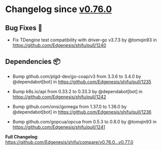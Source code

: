 # Changelog since [v0.76.0](https://github.com/Edgenesis/shifu/releases/tag/v0.76.0)

## Bug Fixes 🐛

- Fix TDengine test compatibility with driver-go v3.7.3 by @tomqin93 in https://github.com/Edgenesis/shifu/pull/1240

## Dependencies 📦

- Bump github.com/plgd-dev/go-coap/v3 from 3.3.6 to 3.4.0 by @dependabot[bot] in https://github.com/Edgenesis/shifu/pull/1235

- Bump k8s.io/api from 0.33.2 to 0.33.3 by @dependabot[bot] in https://github.com/Edgenesis/shifu/pull/1242

- Bump github.com/onsi/gomega from 1.37.0 to 1.38.0 by @dependabot[bot] in https://github.com/Edgenesis/shifu/pull/1236

- Bump github.com/gopcua/opcua from 0.5.3 to 0.8.0 by @tomqin93 in https://github.com/Edgenesis/shifu/pull/1241

**Full Changelog**: https://github.com/Edgenesis/shifu/compare/v0.76.0...v0.77.0